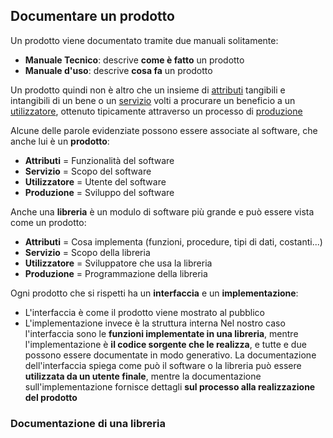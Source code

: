 ## Documentare un prodotto
Un prodotto viene documentato tramite due manuali solitamente:
- **Manuale Tecnico**: descrive **come è fatto** un prodotto
- **Manuale d'uso**: descrive **cosa fa** un prodotto

Un prodotto quindi non è altro che un insieme di <u>attributi</u> tangibili e intangibili di un bene o un <u>servizio</u> volti a procurare un beneficio a un <u>utilizzatore</u>, ottenuto tipicamente attraverso un processo di <u>produzione</u>

Alcune delle parole evidenziate possono essere associate al software, che anche lui è un **prodotto**:
- **Attributi** = Funzionalità del software
- **Servizio** = Scopo del software
- **Utilizzatore** = Utente del software
- **Produzione** = Sviluppo del software

Anche una **libreria** è un modulo di software più grande e può essere vista come un prodotto:
- **Attributi** = Cosa implementa (funzioni, procedure, tipi di dati, costanti...)
- **Servizio** = Scopo della libreria
- **Utilizzatore** = Sviluppatore che usa la libreria
- **Produzione** = Programmazione della libreria

Ogni prodotto che si rispetti ha un **interfaccia** e un **implementazione**:
- L'interfaccia è come il prodotto viene mostrato al pubblico
- L'implementazione invece è la struttura interna
Nel nostro caso l'interfaccia sono le **funzioni implementate in una libreria**, mentre l'implementazione è **il codice sorgente che le realizza**, e tutte e due possono essere documentate in modo generativo.
La documentazione dell'interfaccia spiega come può il software o la libreria può essere **utilizzata da un utente finale**, mentre la documentazione sull'implementazione fornisce dettagli **sul processo alla realizzazione del prodotto** 
### Documentazione di una libreria
